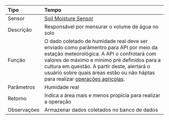 | Tipo | Tempo |
| :--- | :--- |
| Sensor | [Soil Moisture Sensor](/chapter1.md) |
| Descrição | Responsável por mensurar o volume de água no solo |
| Função | O dado coletado de humidade real deve ser enviado como parâmentro para API por meio da estação meteorológica. A API o confrotará com valores de máximo e mínimo pré definidos para a cultura em questão. A partir deste, alertará o usuário sobre quais áreas estão ou não háptas para realizar [operações agricolas](/operacoes-mecanizadas.md). |
| Parâmetros | Humidade real |
| Retorno | Indica a área mais e menos propícia para realizar a operação |
| Observações | Armazenar dados coletados no banco de dados |




